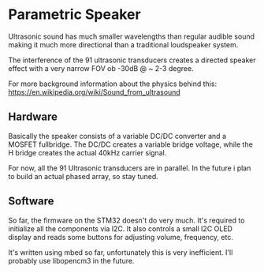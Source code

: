 # Parametric Speaker
Ultrasonic sound has much smaller wavelengths than regular audible sound making it much more directional than a traditional loudspeaker system.

The interference of the 91 ultrasonic transducers creates a directed speaker effect with a very narrow FOV ob -30dB @ ~ 2-3 degree.

For more background information about the physics behind this: https://en.wikipedia.org/wiki/Sound_from_ultrasound

## Hardware

Basically the speaker consists of a variable DC/DC converter and a MOSFET fullbridge. The DC/DC creates a variable bridge voltage, while the H bridge creates the actual 40kHz carrier signal.

For now, all the 91 Ultrasonic transducers are in parallel. In the future i plan to build an actual phased array, so stay tuned.

## Software

So far, the firmware on the STM32 doesn't do very much. It's required to initialize all the components via I2C. It also controls a small I2C OLED display and reads some buttons for adjusting volume, frequency, etc.

It's written using mbed so far, unfortunately this is very inefficient. I'll probably use libopencm3 in the future.
